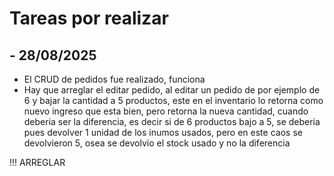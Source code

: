 # Tareas por realizar 

## - 28/08/2025
 - El CRUD de pedidos fue realizado, funciona
 - Hay que arreglar el editar pedido, al editar un pedido de por ejemplo de 6 y bajar la cantidad a 5 productos, este en el inventario lo retorna como nuevo ingreso que esta bien, pero retorna la nueva cantidad, cuando deberia ser la diferencia, es decir si de 6 productos bajo a 5, se deberia pues devolver 1 unidad de los inumos usados, pero en este caos se devolvieron 5, osea se devolvio el stock usado y no la diferencia

!!! ARREGLAR